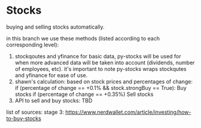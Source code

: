 # Stocks
buying and selling stocks automatically.

in this branch we use these methods (listed according to each corresponding level):

1. stockqoutes and yfinance for basic data, py-stocks will be used for when more advanced data will be taken into account (dividends, number of employees, etc). it's important to note py-stocks wraps stockqutes and yfinance for ease of use.
2. shawn's calculation:
  based on stock prices and percentages of change:
  if (percentage of change == +0.1% && stock.strongBuy == True):
      Buy stocks
  if (percentage of change == +0.35%)
      Sell stocks
3. API to sell and buy stocks: TBD 

list of sources:
stage 3:
https://www.nerdwallet.com/article/investing/how-to-buy-stocks


